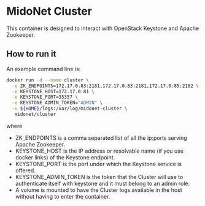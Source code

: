# MidoNet Cluster

This container is designed to interact with OpenStack Keystone and Apache
Zookeeper.

## How to run it

An example command line is:

```bash
docker run -d --name cluster \
  -e ZK_ENDPOINTS=172.17.0.83:2181,172.17.0.83:2181,172.17.0.85:2182 \
  -e KEYSTONE_HOST=172.17.0.81 \
  -e KEYSTONE_PORT=35357 \
  -e KEYSTONE_ADMIN_TOKEN="ADMIN" \
  -v ${HOME}/logs:/var/log/midonet-cluster \
   midonet/cluster
```

where

* ZK\_ENDPOINTS is a comma separated list of all the ip:ports serving
  Apache Zookeeper.
* KEYSTONE\_HOST is the IP address or resolvable name (if you use docker links)
  of the Keystone endpoint.
* KEYSTONE\_PORT is the port under which the Keystone service is offered.
* KEYSTONE\_ADMIN\_TOKEN is the token that the Cluster will use to authenticate
  itself with keystone and it must belong to an admin role.
* A volume is mounted to have the Cluster logs available in the host without
  having to enter the container.
